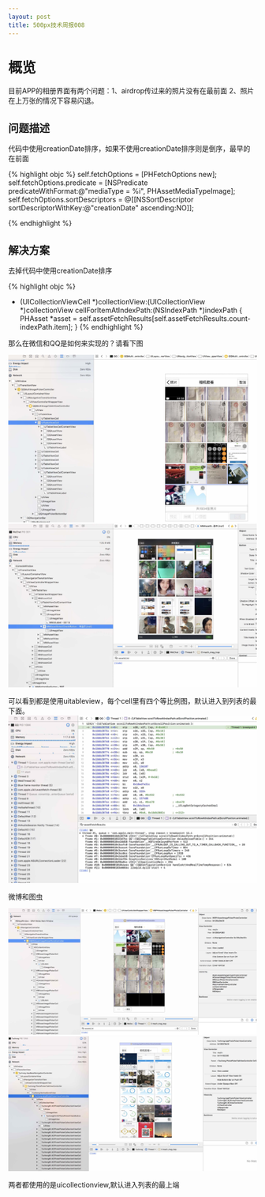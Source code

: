 ```yaml
---
layout: post
title: 500px技术周报008
---
```


# 概览

目前APP的相册界面有两个问题：1、airdrop传过来的照片没有在最前面 2、照片在上万张的情况下容易闪退。

## 问题描述
代码中使用creationDate排序，如果不使用creationDate排序则是倒序，最早的在前面

{% highlight objc %}
self.fetchOptions = [PHFetchOptions new];
self.fetchOptions.predicate = [NSPredicate predicateWithFormat:@"mediaType = %i", PHAssetMediaTypeImage];
self.fetchOptions.sortDescriptors = @[[NSSortDescriptor sortDescriptorWithKey:@"creationDate" ascending:NO]];

{% endhighlight %}



## 解决方案

去掉代码中使用creationDate排序

{% highlight objc %}
- (UICollectionViewCell *)collectionView:(UICollectionView *)collectionView cellForItemAtIndexPath:(NSIndexPath *)indexPath {
	PHAsset *asset = self.assetFetchResults[self.assetFetchResults.count-indexPath.item];
}
{% endhighlight %}


那么在微信和QQ是如何来实现的？请看下图

![qq](https://raw.githubusercontent.com/QuanGe/QuanGe.github.io/master/images/photolist-qq.jpg)
![wechat](https://raw.githubusercontent.com/QuanGe/QuanGe.github.io/master/images/photolist-wx.jpg)

可以看到都是使用uitableview，每个cell里有四个等比例图，默认进入到列表的最下面。
![qq](https://raw.githubusercontent.com/QuanGe/QuanGe.github.io/master/images/photolist-qq-end.jpg)


微博和图虫

![weibo](https://raw.githubusercontent.com/QuanGe/QuanGe.github.io/master/images/photolist-weibo.jpg)
![wechat](https://raw.githubusercontent.com/QuanGe/QuanGe.github.io/master/images/photolist-tuchong.jpg)

 两者都使用的是uicollectionview,默认进入列表的最上端

